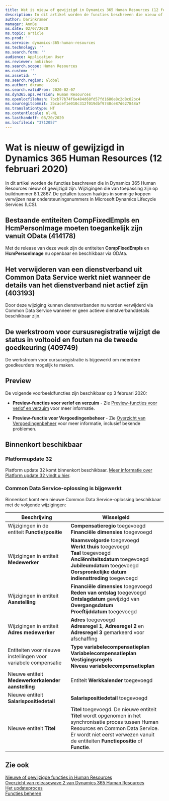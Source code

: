 ```yaml
---
title: Wat is nieuw of gewijzigd in Dynamics 365 Human Resources (12 februari 2020)
description: In dit artikel worden de functies beschreven die nieuw of gewijzigd zijn in Microsoft Dynamics 365 Human Resources voor 12 februari 2020.
author: Darinkramer
manager: AnnBe
ms.date: 02/07/2020
ms.topic: article
ms.prod: ''
ms.service: dynamics-365-human-resources
ms.technology: ''
ms.search.form: ''
audience: Application User
ms.reviewer: anbichse
ms.search.scope: Human Resources
ms.custom: ''
ms.assetid: ''
ms.search.region: Global
ms.author: dkrame
ms.search.validFrom: 2020-02-07
ms.dyn365.ops.version: Human Resources
ms.openlocfilehash: 7bcb77b74f6e484d68fd57fd1680e8c2d8c82bc4
ms.sourcegitcommit: 2bcacef1e010c312f019dbf9740ce87d627848a7
ms.translationtype: HT
ms.contentlocale: nl-NL
ms.lasthandoff: 08/20/2020
ms.locfileid: "3712057"
---
```

# <a name="whats-new-or-changed-in-dynamics-365-human-resources-february-12-2020"></a>Wat is nieuw of gewijzigd in Dynamics 365 Human Resources (12 februari 2020)

In dit artikel worden de functies beschreven die in Dynamics 365 Human Resources nieuw of gewijzigd zijn. Wijzigingen die van toepassing zijn op buildnummer 8.1.2867. De getallen tussen haakjes in sommige koppen verwijzen naar ondersteuningsnummers in Microsoft Dynamics Lifecycle Services (LCS).

## <a name="existing-entities-compfixedempls-and-hcmpersonimage-should-be-accessible-from-odata-414178"></a>Bestaande entiteiten CompFixedEmpls en HcmPersonImage moeten toegankelijk zijn vanuit OData (414178)

Met de release van deze week zijn de entiteiten **CompFixedEmpls** en **HcmPersonImage** nu openbaar en beschikbaar via ODAta.

## <a name="delete-employment-from-common-data-service-doesnt-work-when-employment-details-arent-active-403193"></a>Het verwijderen van een dienstverband uit Common Data Service werkt niet wanneer de details van het dienstverband niet actief zijn (403193)

Door deze wijziging kunnen dienstverbanden nu worden verwijderd via Common Data Service wanneer er geen actieve dienstverbanddetails beschikbaar zijn.

## <a name="course-registration-workflow-changes-status-to-complete-and-errors-after-second-approval-409749"></a>De werkstroom voor cursusregistratie wijzigt de status in voltooid en fouten na de tweede goedkeuring (409749)

De werkstroom voor cursusregistratie is bijgewerkt om meerdere goedkeurders mogelijk te maken.

## <a name="in-preview"></a>Preview

De volgende voorbeeldfuncties zijn beschikbaar op 3 februari 2020:

- **Preview-functies voor verlof en verzuim** - Zie [Preview-functies voor verlof en verzuim](hr-leave-and-absence-overview.md?leave-and-absence-preview-features) voor meer informatie.

- **Preview-functie voor Vergoedingenbeheer** - Zie [Overzicht van Vergoedingenbeheer](hr-benefits-management-overview.md) voor meer informatie, inclusief bekende problemen.

## <a name="coming-soon"></a>Binnenkort beschikbaar

### <a name="platform-update-32"></a>Platformupdate 32 

Platform update 32 komt binnenkort beschikbaar. [Meer informatie over Platform update 32 vindt u hier](https://docs.microsoft.com/dynamics365/fin-ops-core/dev-itpro/get-started/whats-new-platform-update-32).

### <a name="updated-common-data-service-solution"></a>Common Data Service-oplossing is bijgewerkt

Binnenkort komt een nieuwe Common Data Service-oplossing beschikbaar met de volgende wijzigingen:

| Beschrijving | Wisselgeld |
| ----------------------------------------- | --- |
| Wijzigingen in de entiteit **Functie/positie** | **Compensatieregio** toegevoegd</br>**Financiële dimensies** toegevoegd |
| Wijzigingen in entiteit **Medewerker** | **Naamsvolgorde** toegevoegd</br>**Werkt thuis** toegevoegd</br>**Taal** toegevoegd</br>**Anciënniteitsdatum** toegevoegd</br>**Jubileumdatum** toegevoegd</br>**Oorspronkelijke datum indiensttreding** toegevoegd |
| Wijzigingen in entiteit **Aanstelling** | **Financiële dimensies** toegevoegd</br>**Reden van ontslag** toegevoegd</br>**Ontslagdatum** gewijzigd van **Overgangsdatum**</br>**Proeftijddatum** toegevoegd |
| Wijzigingen in entiteit **Adres medewerker** | **Adres** toegevoegd</br>**Adresregel 1**, **Adresregel 2** en **Adresregel 3** gemarkeerd voor afschaffing |
| Entiteiten voor nieuwe instellingen voor variabele compensatie | **Type variabelecompensatieplan**</br>**Variabelecompensatieplan**</br>**Vestigingsregels**</br>**Niveau variabelecompensatieplan** |
| Nieuwe entiteit **Medewerkerkalender aanstelling** | Entiteit **Werkkalender** toegevoegd |
| Nieuwe entiteit **Salarispositiedetail** | **Salarispositiedetail** toegevoegd |
| Nieuwe entiteit **Titel** | **Titel** toegevoegd. De nieuwe entiteit **Titel** wordt opgenomen in het synchronisatie proces tussen Human Resources en Common Data Service. Er wordt niet eerst verwezen vanuit de entiteiten **Functiepositie** of **Functie**. |

## <a name="see-also"></a>Zie ook

[Nieuwe of gewijzigde functies in Human Resources](hr-admin-whats-new.md)</br>
[Overzicht van releasewave 2 van Dynamics 365 Human Resources](https://docs.microsoft.com/dynamics365-release-plan/2019wave2/dynamics365-human-resources/)</br>
[Het updateproces](hr-admin-setup-update-process.md)</br>
[Functies beheren](hr-admin-manage-features.md)